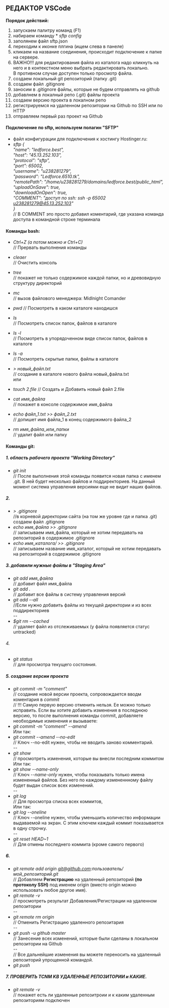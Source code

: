 ## РЕДАКТОР VSCode  
__Порядок действий:__     
1. запускаем палитру команд (F1)   
2. набираем команду * *sftp config*   
3. заполянем файл sftp.json   
4. переходим к иконке плгина (ищем слева в панеле)    
5. кликаем на название соединения, происходит подключение к папке на сервере.   
5. ВАЖНО!!! для редактирования файла из каталога надо кликнуть на него и в контекстном меню выбрать редактировать локально.   
В противном случае доступен только просмотр файла.   
6. создаем локальный git репозиторий (папку .git)     
7. создаем файл .gitignore    
8. заносим в .gitignore файлы, которые не будем отправлять на github   
9. добавлнем в локалный репо (.git) файлы проекта   
10. создаем версию проекта в локалном репо   
11. регистрируемся на удаленном репозитории на Github по SSH или по HTTP     
12. отправляем первый раз проект на Github   

#### Подключение по sftp, используем полагин "SFTP"    
* файл конфигурации для подключения к хостингу Hostinger.ru:
* *sftp {   
    "name": "ledforce.best",   
    "host": "45.13.252.103",   
    "protocol": "sftp",   
    "port": 65002,   
    "username": "u238281279",   
    "password": "Ledforce.6510.tk",    
    "remotePath": "/home/u238281279/domains/ledforce.best/public_html",     
    "uploadOnSave": true,    
    "downloadOnOpen": true,   
    "COMMENT": "доступ по ssh: ssh -p 65002 u238281279@45.13.252.103"    
}*      
// В COMMENT это просто добавил коментарий, где указана команда доступа в командной строке терминала   

#### Команды __bash__:   
* *Ctrl+Z (а потом можно и Ctrl+C)*      
// Прервать выполнения команды     

* *cleaer*   
// Очистить консоль   
* *tree*   
// покажет не только содержимое каждой папки, но и древовидную структуру директорий   
* *mc*   
// вызов файлового менеджера: Midlnight Comander   
* *pwd*
// Посмотреть в каком каталоге находишся   
* *ls*   
// Посмотреть список папок, файлов в каталоге
* *ls -l*   
// Посмотреть в упорядоченном виде список папок, файлов в каталоге   
* *ls -a*    
// Посмотреть скрытые папки, файлы в каталоге   
* *> новый_файл.txt*  
// создание в каталоге нового файла новый_файла.txt  
или   
* *touch 2.file*
  // Создать и Добавить новый файл 2.file
* *cat имя_файла*   
// покажет в консоле содержимое имя_файла  
* *echo файл_1.txt >> файл_2.txt*  
// допишет имя файла_1 в конец содержимого файла_2   
* *rm имя_файла_или_папки*   
// удалит файл или папку  

#### Команды __git__:   
##### 1.   область рабочего проекта “Working Directory”   
* *git init*   
// После выполнения этой команды появится новая папка с именем .git. В ней будет несколько файлов и поддиректориев. На данный момент система управления версиями еще не видит наших файлов.   

##### 2.   
* *> .gitignore*  
//в корневой директории сайта (на том же уровне где и папка .git) создаем файл .gitignore   
* *echo имя_файла >> .gitignore*   
// записываем имя_файла, который не хотим передавать на репозиторий в содержимое .gitignore
* *echo имя_каталога/ >> .gitignore*   
// записываем название имя_каталог, который не хотим передавать на репозиторий в содержимое .gitignore   

##### 3. добавили нужные файлы в "Staging Area"      
* *git add имя_файла*  
// добавит файл имя_файла   
* *git add .*  
// добавит все файлы в систему управления версий  
* *git add --all*  
//Если нужно добавить файлы из текущей директории и из всех поддиректориев   
--   
* *$git rm --cached <file>*   
// удаляет файл из отслеживаемых (у файла появляется статус untracked)

###### 4.   
* *git status*  
// для просмотра текущего состояния. 

##### 5. создание версии проекта     
* *git commit -m "comment"*   
// создание новой версии проекта, сопровождается вводм коментария в *commit*   
// !!! Самую первую версию отменить нельзя. Ее можно только исправить. Если вы хотите добавить изменения в последнюю версию, то после выполнения команды commit, добавляете необходимые изменения и вызываете:
* *git commit -m "comment" --amend*   
Или так:  
* *git commit --amend --no-edit*   
// Ключ --no-edit нужен, чтобы не вводить заново комментарий.  
--
* *git show*   
// просмотреть изменения, которые вы внесли последним коммитом    
Или так:   
* *git show --name-only*   
// Ключ *--name-only* нужен, чтобы показывать только имена измененный файлов. Без него по каждому измененнному файлу будет выдан список всех изменений.   
--
* *git log*   
// Для просмотра списка всех коммитов,   
Или так:   
* *git log --oneline*   
// Ключ --oneline нужен, чтобы уменьшить количество информации выдаваемой на экран. С этим ключем каждый коммит показывается в одну строчку.   
--
* *git reset HEAD~1*   
// Для отмены последнего коммита (кроме самого первого)   


##### 6. 
* *git remote add origin git@github.com:пользователь/мой_репозиторий.git*   
// Добавляем __Регистрацию__ на удаленный репозиторий __(по протоколу SSH)__ под именем origin (вместо origin можно использовать любое другое имя).   
* *git remote -v*   
// просмотреть результат Добавления/Регистрации на удаленном репозитории      
--   
* *git remote rm origin*   
// Отменить Регистрацию удаленного репозитария    
--  
* *git push -u github master*   
// Занесение всех изменений, которые были сделаны в локальном репозитории на Github   
--   
// Все дальнейшие изменения вы можете переносить на удаленный репозиторий упрощенной командой.  
* *git push*  

##### 7. ПРОВЕРИТЬ TCNM KB УДАЛЕННЫЕ РЕПОЗИТОРИИ и КАКИЕ.   
* *git remote -v*   
// покажет есть ли удаленные репозитроии и к каким удаленным репозиториям подключен







